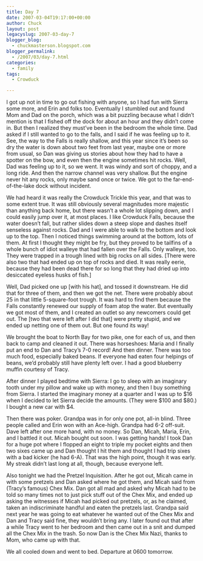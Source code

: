 ```yaml
---
title: Day 7
date: 2007-03-04T19:17:00+00:00
author: Chuck
layout: post
legacyslug: 2007-03-day-7
blogger_blog:
  - chuckmasterson.blogspot.com
blogger_permalink:
  - /2007/03/day-7.html
categories:
  - family
tags:
  - Crowduck

---
```

I got up not in time to go out fishing with anyone, so I had fun with Sierra
some more, and Erin and folks too. Eventually I stumbled out and found Mom and
Dad on the porch, which was a bit puzzling because what I didn’t mention is
that I fished off the dock for about an hour and they didn’t come in. But then
I realized they must’ve been in the bedroom the whole time. Dad asked if I
still wanted to go to the falls, and I said if he was feeling up to it. See,
the way to the Falls is really shallow, and this year since it’s been so dry
the water is down about two feet from last year, maybe one or more from usual,
so Dan was giving us stories about how they had to have a spotter on the bow,
and even then the engine sometimes hit rocks. Well, Dad was feeling up to it,
so we went. It was windy and sort of choppy, and a long ride. And then the
narrow channel was very shallow. But the engine never hit any rocks, only maybe
sand once or twice. We got to the far-end-of-the-lake dock without incident. 

We had heard it was really the Crowduck Trickle this year, and that was to some
extent true. It was still obviously several magnitudes more majestic than
anything back home, but there wasn’t a whole lot slipping down, and I could
easily jump over it, at most places. I like Crowduck Falls, because the water
doesn’t fall, but rather slides down a steep slope and dashes itself senseless
against rocks. Dad and I were able to walk to the bottom and look up to the
top. Then I noticed things swimming around at the bottom, lots of them. At
first I thought they might be fry, but they proved to be tailfins of a whole
bunch of idiot walleye that had fallen over the Falls. Only walleye, too. They
were trapped in a trough lined with big rocks on all sides. [There were also
two that had ended up on top of rocks and died. It was really eerie, because
they had been dead there for so long that they had dried up into desiccated
eyeless husks of fish.]

Well, Dad picked one up [with his hat], and tossed it downstream. He did that
for three of them, and then we got the net. There were probably about 25 in
that little 5-square-foot trough. It was hard to find them because the Falls
constantly renewed our supply of foam atop the water. But eventually we got
most of them, and I created an outlet so any newcomers could get out. The [two
that were left after I did that] were pretty stupid, and we ended up netting
one of them out. But one found its way!

We brought the boat to North Bay for two pike, one for each of us, and then
back to camp and cleaned it out. There was horseshoes: Maria and I finally put
an end to Dan and Tracy’s 7-0 record! And then dinner. There was too much food,
especially baked beans. If everyone had eaten four helpings of beans, we’d
probably still have plenty left over. I had a good blueberry muffin courtesy of
Tracy.

After dinner I played bedtime with Sierra: I go to sleep with an imaginary
tooth under my pillow and wake up with money, and then I buy something from
Sierra. I started the imaginary money at a quarter and I was up to $16 when I
decided to let Sierra decide the amounts. (They were $100 and $80.) I bought a
new car with $4.

Then there was poker. Grandpa was in for only one pot, all-in blind. Three
people called and Erin won with an Ace-high. Grandpa had 6-2 off-suit. Dave
left after one more hand, with no money. So Dan, Micah, Maria, Erin, and I
battled it out. Micah bought out soon. I was getting hands! I took Dan for a
huge pot where I flopped an eight to triple my pocket eights and then two sixes
came up and Dan thought I hit them and thought I had trip sixes with a bad
kicker (he had 6-A). That was the high point, though it was early. My streak
didn’t last long at all, though, because everyone left. 

Also tonight we had the Pretzel Inquisition. After he got out, Micah came in
with some pretzels and Dan asked where he got them, and Micah said from
(Tracy’s famous) Chex Mix. Dan got all mad and asked why Micah had to be told
so many times not to just pick stuff out of the Chex Mix, and ended up asking
the witnesses if Micah had picked out pretzels, or, as he claimed, taken an
indiscriminate handful and eaten the pretzels last. Grandpa said next year he
was going to eat whatever he wanted out of the Chex Mix and Dan and Tracy said
fine, they wouldn’t bring any. I later found out that after a while Tracy went
to her bedroom and then came out in a snit and dumped all the Chex Mix in the
trash. So now Dan is the Chex Mix Nazi, thanks to Mom, who came up with that.

We all cooled down and went to bed. Departure at 0600 tomorrow.

